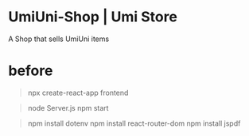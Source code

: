 # UmiUni-Shop | Umi Store

A Shop that sells UmiUni items

# before

> npx create-react-app frontend

> node Server.js
> npm start

> npm install dotenv
> npm install react-router-dom
> npm install jspdf

